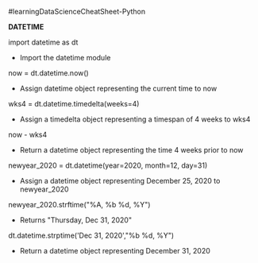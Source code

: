 #learningDataScienceCheatSheet-Python

**DATETIME**

import datetime as dt 
- Import the datetime module

now = dt.datetime.now() 
- Assign datetime object representing the current time to now

wks4 = dt.datetime.timedelta(weeks=4) 
- Assign a timedelta object representing a timespan of 4 weeks to wks4

now - wks4 
- Return a datetime object representing the time 4 weeks prior to now 

newyear_2020 = dt.datetime(year=2020, month=12, day=31) 
- Assign a datetime object representing December 25, 2020 to newyear_2020

newyear_2020.strftime("%A, %b %d, %Y") 
- Returns "Thursday, Dec 31, 2020" 

dt.datetime.strptime('Dec 31, 2020',"%b %d, %Y") 
- Return a datetime object representing December 31, 2020

